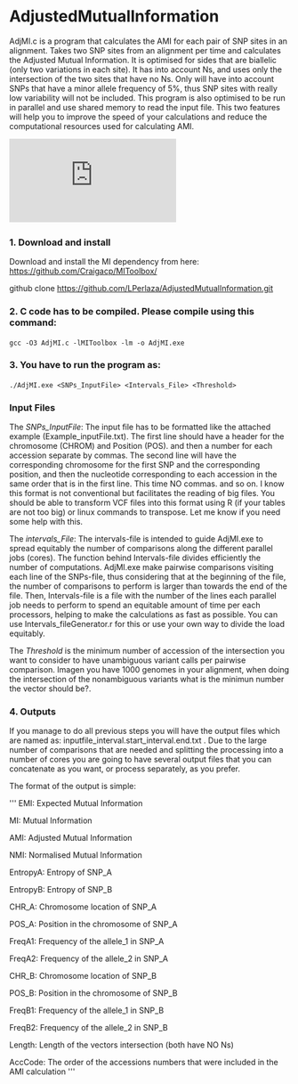 # AdjustedMutualInformation

AdjMI.c is a program that calculates the AMI for each pair of SNP sites in an alignment. Takes two SNP sites from an alignment per time and calculates the Adjusted Mutual Information. It is optimised for sides that are biallelic (only two variations in each site). It has into account Ns, and uses only the intersection of the two sites that have no Ns. Only will have into account SNPs that have a minor allele frequency of 5%, thus SNP sites with really low variability will not be included. This program is also optimised to be run in parallel and use shared memory to read the input file. This two features will help you to improve the speed of your calculations and reduce the computational resources used for calculating AMI.

 ![Adj MI](https://github.com/LPerlaza/AdjustedMutualInformation/blob/master/AdjMI_updated.pdf)

### 1. Download and install 

Download and install the MI dependency from here: https://github.com/Craigacp/MIToolbox/

github clone https://github.com/LPerlaza/AdjustedMutualInformation.git

### 2. C code has to be compiled. Please compile using this command:

```gcc -O3 AdjMI.c -lMIToolbox -lm -o AdjMI.exe```
### 3. You have to run the program as:

```./AdjMI.exe <SNPs_InputFile> <Intervals_File> <Threshold>```
 
### Input Files

The *SNPs_InputFile*: The input file has to be formatted like the attached example (Example_inputFile.txt). The first line should have a header for the chromosome (CHROM) and Position (POS). and then a number for each accession separate by commas. The second line will have the corresponding chromosome for the first SNP and the corresponding position, and then the nucleotide corresponding to each accession in the same order that is in the first line. This time NO commas. and so on. I know this format is not conventional but facilitates the reading of big files. You should be able to transform VCF files into this format using R (if your tables are not too big) or linux commands to transpose. Let me know if you need some help with this.

The *intervals_File*:  The intervals-file is intended to guide AdjMI.exe to spread equitably the number of comparisons along the different parallel jobs (cores). The function behind Intervals-file divides efficiently the number of computations. AdjMI.exe make pairwise comparisons visiting each line of the SNPs-file, thus considering that at the beginning of the file, the number of comparisons to perform is larger than towards the end of the file. Then, Intervals-file is a file with the number of the lines each parallel job needs to perform to spend an equitable amount of time per each processors, helping to make the calculations as fast as possible. You can use Intervals_fileGenerator.r for this or use your own way to divide the load equitably. 

The *Threshold* is the minimum number of accession of the intersection you want to consider to have unambiguous variant calls per pairwise comparison. Imagen you have 1000 genomes in your alignment, when doing the intersection of the nonambiguous variants what is the minimun number the vector should be?.

### 4. Outputs

If you manage to do all previous steps you will have the output files which are named as:  inputfile_interval.start_interval.end.txt . Due to the large number of comparisons that are needed and splitting the processing into a number of cores you are going to have several output files that you can concatenate as you want, or process separately, as you prefer. 


The format of the output is simple:

''' 
EMI: Expected Mutual Information

MI: Mutual Information

AMI: Adjusted Mutual Information

NMI: Normalised Mutual Information

EntropyA: Entropy of SNP_A

EntropyB: Entropy of SNP_B

CHR_A: Chromosome location of SNP_A

POS_A: Position in the chromosome of SNP_A

FreqA1: Frequency of the allele_1 in SNP_A

FreqA2: Frequency of the allele_2 in SNP_A

CHR_B: Chromosome location of SNP_B

POS_B: Position in the chromosome of SNP_B

FreqB1: Frequency of the allele_1 in SNP_B

FreqB2: Frequency of the allele_2 in SNP_B

Length: Length of the vectors intersection (both have NO Ns)

AccCode: The order of the accessions numbers that were included in the AMI calculation
'''

